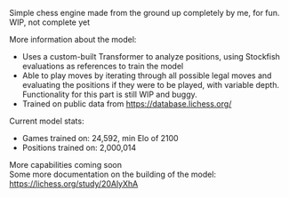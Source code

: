 Simple chess engine made from the ground up completely by me, for fun. WIP, not complete yet

More information about the model: <br>
- Uses a custom-built Transformer to analyze positions, using Stockfish evaluations as references to train the model
- Able to play moves by iterating through all possible legal moves and evaluating the positions if they were to be played, with variable depth. Functionality for this part is still WIP and buggy.
- Trained on public data from https://database.lichess.org/ 

Current model stats:
- Games trained on: 24,592, min Elo of 2100
- Positions trained on: 2,000,014

More capabilities coming soon <br>
Some more documentation on the building of the model: https://lichess.org/study/20AlyXhA
